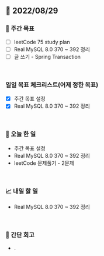 ## 📅 2022/08/29


### 👏 주간 목표

- [ ] leetCode 75 study plan
- [ ] Real MySQL 8.0 370 ~ 392 정리
- [ ] 글 쓰기 - Spring Transaction

<br/>

### 일일 목표 체크리스트(어제 정한 목표)

- [x] 주간 목표 설정
- [x] Real MySQL 8.0 370 ~ 392 정리

<br/>

### 💯 오늘 한 일

- 주간 목표 설정
- Real MySQL 8.0 370 ~ 392 정리
- leetCode 문제풀기 - 2문제

<br/>

### 📈 내일 할 일

- Real MySQL 8.0 370 ~ 392 정리

<br/>

### 🤔 간단 회고

- .

